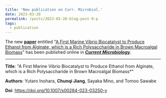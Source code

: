 ```yaml
---
title: 'New publication on Curr. Microbiol.'
date: 2023-03-20
permalink: /posts/2023-03-20-blog-post-9-p
tags:
  - publication
---
```


The new [**paper**](https://link.springer.com/article/10.1007/s00284-023-03250-y) entitled "<ins>A First Marine Vibrio Biocatalyst to Produce Ethanol from Alginate, which is a Rich Polysaccharide in Brown Macroalgal Biomass</ins>" has been published online in [***Current Microbiology***](https://www.springer.com/journal/284).

***

**Title**: "A First Marine Vibrio Biocatalyst to Produce Ethanol from Alginate, which is a Rich Polysaccharide in Brown Macroalgal Biomass*"

**Authors**: Yutaro Inohara, **Chunqi Jiang**, Sayaka Mino, and Tomoo Sawabe

**Doi**: https://doi.org/10.1007/s00284-023-03250-y
